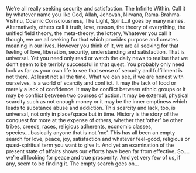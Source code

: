 We’re all really seeking security and satisfaction.
The Infinite Within.   Call it by whatever name you like God, Allah, Jehovah, Nirvana, Rama-Brahma-Vishnu, Cosmic Consciousness, The Light, Spirit…it goes by many names. Alternatively, others call it truth, love, reason, the theory of everything, the unified field theory, the meta-theory, the lottery,
Whatever you call It though, we are all seeking for that which provides purpose and creates meaning in our lives. However you think of It, we are all seeking for that feeling of love, liberation, security, understanding and satisfaction. That is universal.  Yet you need only read or watch the daily news to realise that we don’t seem to be terribly successful in that quest. You probably only need look as far as your own life to see that sense of security and fulfillment is not there. At least not all the time.  What we can see, if we are honest with ourselves, is a world of scarcity and conflict. It may the lack of food or merely a lack of confidence. It may be conflict between ethnic groups or it may be conflict between two courses of action. It may be external, physical scarcity such as not enough money or it may be the inner emptiness which leads to substance abuse and addiction.   This scarcity and lack, too, is universal, not only in place/space but in time. History is the story of the conquest for more at the expense of others, whether that ‘other’ be other tribes, creeds, races, religious adherents, economic classes, species….basically anyone that is not ‘me’.   This has all been an empty search for love, peace, joy, satisfaction and whatever feel-good, religious or quasi-spiritual term you want to give It. And yet an examination of the present state of affairs shows our efforts have been far from effective.  So…. we’re all looking for peace and true prosperity. And yet very few of us, if any, seem to be finding it.  The empty search goes on…